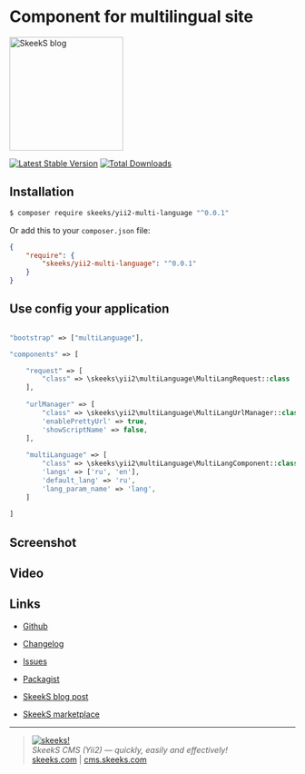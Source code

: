 Component for multilingual site
================

[<img src="https://skeeks.com/uploads/all/4c/fd/50/4cfd50a535aef7c753b12c4adfbc0e33.png" alt="SkeekS blog" width="200"/>](https://skeeks.com/blog/programming/397-kak-preobrazovat-neaktivnye-ssylki-v-tekste-v-aktivnye-klikabelnye)

[![Latest Stable Version](https://poser.pugx.org/skeeks/yii2-multi-language/v/stable.png)](https://packagist.org/packages/skeeks/yii2-multi-language)
[![Total Downloads](https://poser.pugx.org/skeeks/yii2-multi-language/downloads.png)](https://packagist.org/packages/skeeks/yii2-multi-language)


Installation
------------

```sh
$ composer require skeeks/yii2-multi-language "^0.0.1"
```

Or add this to your `composer.json` file:

```json
{
    "require": {
        "skeeks/yii2-multi-language": "^0.0.1"
    }
}
```

Use config your application
-----

```php

"bootstrap" => ["multiLanguage"],

"components" => [

    "request" => [
        "class" => \skeeks\yii2\multiLanguage\MultiLangRequest::class
    ],
    
    "urlManager" => [
        "class" => \skeeks\yii2\multiLanguage\MultiLangUrlManager::class,
        'enablePrettyUrl' => true,
        'showScriptName' => false,
    ],
    
    "multiLanguage" => [
        "class" => \skeeks\yii2\multiLanguage\MultiLangComponent::class,
        'langs' => ['ru', 'en'],
        'default_lang' => 'ru',
        'lang_param_name' => 'lang',
    ]
    
]
```
Screenshot
----------


Video
-----


Links
----------
* [Github](https://github.com/skeeks-semenov/yii2-multi-language)
* [Changelog](https://github.com/skeeks-semenov/yii2-multi-language/blob/master/CHANGELOG.md)
* [Issues](https://github.com/skeeks-semenov/yii2-multi-language/issues)
* [Packagist](https://packagist.org/packages/skeeks/yii2-multi-language)

* [SkeekS blog post](https://skeeks.com/blog/programming/397-kak-preobrazovat-neaktivnye-ssylki-v-tekste-v-aktivnye-klikabelnye)
* [SkeekS marketplace](https://cms.skeeks.com/marketplace/components/tools/other/396-preobrazovanie-neaktivnyh-ssylok-v-tekste)

___

> [![skeeks!](https://skeeks.com/img/logo/logo-no-title-80px.png)](https://skeeks.com)  
<i>SkeekS CMS (Yii2) — quickly, easily and effectively!</i>  
[skeeks.com](https://skeeks.com) | [cms.skeeks.com](https://cms.skeeks.com)

